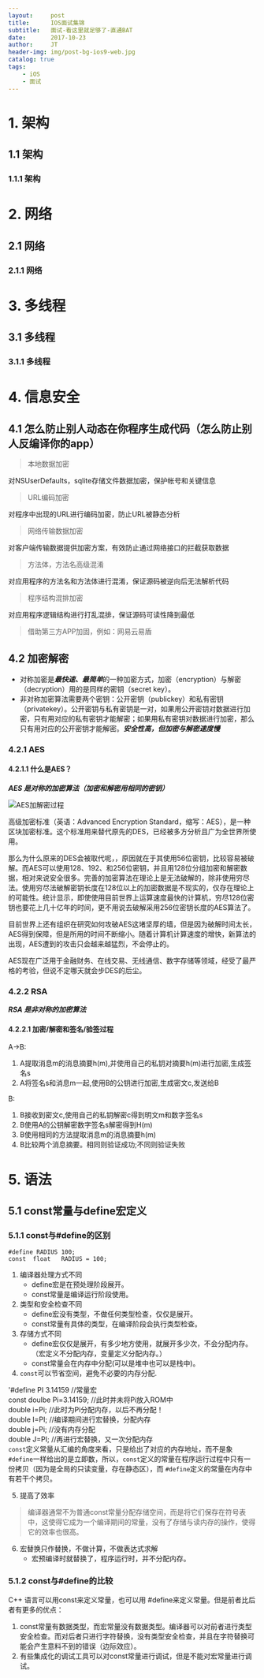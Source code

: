 ```yaml
---
layout:     post
title:      IOS面试集锦
subtitle:   面试-看这里就足够了-直通BAT
date:       2017-10-23
author:     JT
header-img: img/post-bg-ios9-web.jpg
catalog: true
tags:
    - iOS
    - 面试
---
```


# 1. 架构

## 1.1 架构

### 1.1.1 架构


# 2. 网络

## 2.1 网络

### 2.1.1 网络


# 3. 多线程

## 3.1 多线程

### 3.1.1 多线程


# 4. 信息安全

## 4.1 怎么防止别人动态在你程序生成代码（怎么防止别人反编译你的app）


> 本地数据加密

对NSUserDefaults，sqlite存储文件数据加密，保护帐号和关键信息
> URL编码加密

对程序中出现的URL进行编码加密，防止URL被静态分析
> 网络传输数据加密

对客户端传输数据提供加密方案，有效防止通过网络接口的拦截获取数据
> 方法体，方法名高级混淆

对应用程序的方法名和方法体进行混淆，保证源码被逆向后无法解析代码
> 程序结构混排加密

对应用程序逻辑结构进行打乱混排，保证源码可读性降到最低
> 借助第三方APP加固，例如：网易云易盾

## 4.2 加密解密

* 对称加密是***最快速、最简单***的一种加密方式，加密（encryption）与解密（decryption）用的是同样的密钥（secret key）。
* 非对称加密算法需要两个密钥：公开密钥（publickey）和私有密钥（privatekey）。公开密钥与私有密钥是一对，如果用公开密钥对数据进行加密，只有用对应的私有密钥才能解密；如果用私有密钥对数据进行加密，那么只有用对应的公开密钥才能解密。***安全性高，但加密与解密速度慢***


### 4.2.1 AES
#### 4.2.1.1 什么是AES？

***AES 是对称的加密算法（加密和解密用相同的密钥）***

![AES加解密过程](/Users/li/Desktop/AES加解密过程.png)

高级加密标准（英语：Advanced Encryption Standard，缩写：AES），是一种区块加密标准。这个标准用来替代原先的DES，已经被多方分析且广为全世界所使用。

那么为什么原来的DES会被取代呢，，原因就在于其使用56位密钥，比较容易被破解。而AES可以使用128、192、和256位密钥，并且用128位分组加密和解密数据，相对来说安全很多。完善的加密算法在理论上是无法破解的，除非使用穷尽法。使用穷尽法破解密钥长度在128位以上的加密数据是不现实的，仅存在理论上的可能性。统计显示，即使使用目前世界上运算速度最快的计算机，穷尽128位密钥也要花上几十亿年的时间，更不用说去破解采用256位密钥长度的AES算法了。

目前世界上还有组织在研究如何攻破AES这堵坚厚的墙，但是因为破解时间太长，AES得到保障，但是所用的时间不断缩小。随着计算机计算速度的增快，新算法的出现，AES遭到的攻击只会越来越猛烈，不会停止的。

AES现在广泛用于金融财务、在线交易、无线通信、数字存储等领域，经受了最严格的考验，但说不定哪天就会步DES的后尘。

### 4.2.2 RSA

***RSA 是非对称的加密算法***

#### 4.2.2.1 加密/解密和签名/验签过程

A->B:

1. A提取消息m的消息摘要h(m),并使用自己的私钥对摘要h(m)进行加密,生成签名s
2. A将签名s和消息m一起,使用B的公钥进行加密,生成密文c,发送给B

B:

1. B接收到密文c,使用自己的私钥解密c得到明文m和数字签名s
2. B使用A的公钥解密数字签名s解密得到H(m)
3. B使用相同的方法提取消息m的消息摘要h(m)
4. B比较两个消息摘要。相同则验证成功;不同则验证失败


# 5. 语法

## 5.1 const常量与define宏定义
### 5.1.1 const与#define的区别
```
#define RADIUS 100;
const  float   RADIUS = 100;
```

1. 编译器处理方式不同
    * define宏是在预处理阶段展开。
    * const常量是编译运行阶段使用。
2. 类型和安全检查不同
    * define宏没有类型，不做任何类型检查，仅仅是展开。
    * const常量有具体的类型，在编译阶段会执行类型检查。
3. 存储方式不同
    * define宏仅仅是展开，有多少地方使用，就展开多少次，不会分配内存。（宏定义不分配内存，变量定义分配内存。）
    * const常量会在内存中分配(可以是堆中也可以是栈中)。
4. `const`可以节省空间，避免不必要的内存分配.
>
'#define PI 3.14159 //常量宏  
const doulbe Pi=3.14159; //此时并未将Pi放入ROM中  
double i=Pi; //此时为Pi分配内存，以后不再分配！  
double I=PI; //编译期间进行宏替换，分配内存  
double j=Pi; //没有内存分配  
double J=PI; //再进行宏替换，又一次分配内存   
`const`定义常量从汇编的角度来看，只是给出了对应的内存地址，而不是象`#define`一样给出的是立即数，所以，`const`定义的常量在程序运行过程中只有一份拷贝（因为是全局的只读变量，存在静态区），而 `#define`定义的常量在内存中有若干个拷贝。

5. 提高了效率 
> 编译器通常不为普通const常量分配存储空间，而是将它们保存在符号表中，这使得它成为一个编译期间的常量，没有了存储与读内存的操作，使得它的效率也很高。

6. 宏替换只作替换，不做计算，不做表达式求解
    * 宏预编译时就替换了，程序运行时，并不分配内存。

### 5.1.2 const与#define的比较
C++ 语言可以用const来定义常量，也可以用 #define来定义常量。但是前者比后者有更多的优点：

1. const常量有数据类型，而宏常量没有数据类型。编译器可以对前者进行类型安全检查。而对后者只进行字符替换，没有类型安全检查，并且在字符替换可能会产生意料不到的错误（边际效应）。
2. 有些集成化的调试工具可以对const常量进行调试，但是不能对宏常量进行调试。

